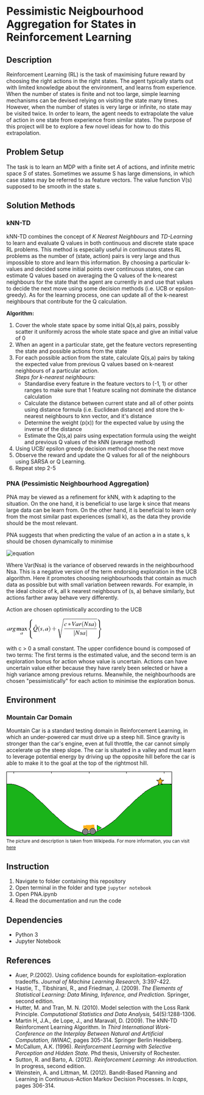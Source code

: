 # Pessimistic Neigbourhood Aggregation for States in Reinforcement Learning

## Description
Reinforcement Learning (RL) is the task of maximising future reward by choosing the right actions in the right states. The agent typically starts out with limited knowledge about the environment, and learns from experience. When the number of states is finite and not too large, simple learning mechanisms can be devised relying on visiting the state many times. However, when the number of states is very large or infinite, no state may be visited twice. In order to learn, the agent needs to extrapolate the value of action in one state from experience from similar states. The purpose of this project will be to explore a few novel ideas for how to do this extrapolation.

## Problem Setup
The task is to learn an MDP with a finite set *A* of actions, and infinite metric space *S* of states. Sometimes we assume S has large dimensions, in which case states may be referred to as feature vectors. The value function V(s) supposed to be smooth in the state s.

## Solution Methods
### kNN-TD
kNN-TD combines the concept of *K Nearest Neighbours* and *TD-Learning* to learn and evaluate Q values in both continuous and discrete state space RL problems. This method is especially useful in continuous states RL problems as the number of (state, action) pairs is very large and thus impossible to store and learn this information. By choosing a particular k-values and decided some initial points over continuous states, one can estimate Q values based on averaging the Q values of the k-nearest neighbours for the state that the agent are currently in and use that values to decide the next move using some decision methods (i.e. UCB or epsilon-greedy). As for the learning process, one can update all of the k-nearest neighbours that contribute for the Q calculation.

**Algorithm:**
1. Cover the whole state space by some initial Q(s,a) pairs, possibly scatter it uniformly across the whole state space and give an initial value of 0  
2. When an agent in a particular state, get the feature vectors representing the state and possible actions from the state
3. For each possible action from the state, calculate Q(s,a) pairs by taking the expected value from previous Q values based on k-nearest neighbours of a particular action.  
*Steps for k-nearest neighbours:*
    - Standardise every feature in the feature vectors to (-1, 1) or other ranges to make sure that 1 feature scaling not dominate the distance calculation
    - Calculate the distance between current state and all of other points using distance formula (i.e. Euclidean distance) and store the k-nearest neighbours to knn vector, and it's distance
    - Determine the weight (p(x)) for the expected value by using the inverse of the distance
    - Estimate the Q(s,a) pairs using expectation formula using the weight and previous Q values of the kNN (average method)
4. Using UCB/ epsilon greedy decision method choose the next move
5. Observe the reward and update the Q values for all of the neighbours using SARSA or Q Learning.
6. Repeat step 2-5

### PNA (Pessimistic Neighbourhood Aggregation)
PNA may be viewed as a refinement for kNN, with k adapting to the situation. On the one hand, it is beneficial to use large k since that means large data can be learn from. On the other hand, it is beneficial to learn only from the most similar past experiences (small k), as the data they provide should be the most relevant.

PNA suggests that when predicting the value of an action a in a state s, k should be chosen dynamically to minimise

![equation](http://bit.ly/2C9254N)

Where Var(Nsa) is the variance of observed rewards in the neighbourhood Nsa. This is a negative version of the term endorsing exploration in the UCB algorithm. Here it promotes choosing neighbourhoods that contain as much data as possible but with small variation between rewards. For example, in the ideal choice of k, all k nearest neighbours of (s, a) behave similarly, but actions farther away behave very differently.

Action are chosen optimistically according to the UCB

![equation](https://github.com/maleakhiw/Pessimistic-Neighbourhood-Aggregation-for-States-in-Reinforcement-Learning/blob/master/action_selection.jpg)  

with c > 0 a small constant. The upper confidence bound is composed of two terms: The first terms is the estimated value, and the second term is an exploration bonus for action whose value is uncertain. Actions can have uncertain value either because they have rarely been selected or have a high variance among previous returns. Meanwhile, the neighbourhoods are chosen "pessimistically" for each action to minimise the exploration bonus.

## Environment
### Mountain Car Domain
Mountain Car is a standard testing domain in Reinforcement Learning, in which an under-powered car must drive up a steep hill. Since gravity is stronger than the car's engine, even at full throttle, the car cannot simply accelerate up the steep slope. The car is situated in a valley and must learn to leverage potential energy by driving up the opposite hill before the car is able to make it to the goal at the top of the rightmost hill.

![Mountain Car](https://github.com/maleakhiw/Pessimistic-Neighbourhood-Aggregation-for-States-in-Reinforcement-Learning/blob/master/mountain-car.png)    
<small>The picture and description is taken from Wikipedia. For more information, you can visit <a href="https://en.wikipedia.org/wiki/Mountain_car_problem">here</a></small>

## Instruction
1. Navigate to folder containing this repository
2. Open terminal in the folder and type ```jupyter notebook```
3. Open PNA.ipynb
4. Read the documentation and run the code

## Dependencies
- Python 3
- Jupyter Notebook

## References
- Auer, P.(2002). Using cofidence bounds for exploitation-exploration tradeoffs. *Journal of Machine Learning Research,* 3:397-422.
- Hastie, T., Tibshirani, R., and Friedman, J. (2009). *The Elements of Statistical Learning: Data Mining, Inference, and Prediction.* Springer, second edition.
- Hutter, M. and Tran, M. N. (2010). Model selection with the Loss Rank Principle. *Computational Statistics and Data Analysis,* 54(5):1288-1306.
- Martin H, J.A., de Lope, J., and Maravall, D. (2009). The kNN-TD Reinforcment Learning Algorithm. In *Third International Work-Conference on the Interplay Between Natural and Artificial Computation, IWINAC,* pages 305-314. Springer Berlin Heidelberg.
- McCallum, A.K. (1996). *Reinforcement Learning with Selective Perception and Hidden State.* Phd thesis, University of Rochester.
- Sutton, R. and Barto, A. (2012). *Reinforcement Learning: An introduction.* In progress, second edition.
- Weinstein, A. and Littman, M. (2012). Bandit-Based Planning and Learning in Continuous-Action Markov Decision Processes. In *Icaps*, pages 306-314.
